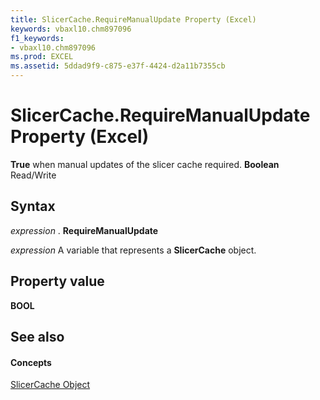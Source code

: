 ```yaml
---
title: SlicerCache.RequireManualUpdate Property (Excel)
keywords: vbaxl10.chm897096
f1_keywords:
- vbaxl10.chm897096
ms.prod: EXCEL
ms.assetid: 5ddad9f9-c875-e37f-4424-d2a11b7355cb
---
```



# SlicerCache.RequireManualUpdate Property (Excel)

 **True** when manual updates of the slicer cache required. **Boolean** Read/Write


## Syntax

 _expression_ . **RequireManualUpdate**

 _expression_ A variable that represents a **SlicerCache** object.


## Property value

 **BOOL**


## See also


#### Concepts


[SlicerCache Object](slicercache-object-excel.md)

